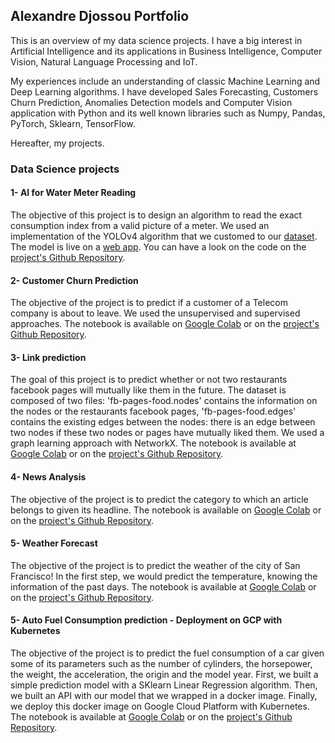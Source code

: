 ## Alexandre Djossou Portfolio

This is an overview of my data science projects. I have a big interest in Artificial Intelligence and its applications in Business Intelligence, Computer Vision, Natural Language Processing and IoT.

My experiences include an understanding of classic Machine Learning and Deep Learning algorithms. I have developed Sales Forecasting, Customers Churn Prediction, Anomalies Detection models and Computer Vision application with Python and its well known libraries such as Numpy, Pandas, PyTorch, Sklearn, TensorFlow.

Hereafter, my projects.

### Data Science projects

#### 1- AI for Water Meter Reading
The objective of this project is to design an algorithm to read the exact consumption index from a valid picture of a meter.
We used an implementation of the YOLOv4 algorithm that we customed to our [dataset](https://challengedata.ens.fr/participants/challenges/30/).
The model is live on a [web app](https://ai-water-meter-reading.herokuapp.com/).
You can have a look on the code on the [project's Github Repository](https://github.com/dnalexen/ai_water_meter_reading). 

#### 2- Customer Churn Prediction
The objective of the project is to predict if a customer of a Telecom company is about to leave. We used the unsupervised and supervised approaches.
The notebook is available on [Google Colab](https://colab.research.google.com/drive/1hxmAAv_u4T6FptgBtSZQXdnVlsX8vp7y?usp=sharing) or on the [project's Github Repository](https://github.com/dnalexen/Customer-Churn-Prediction).

#### 3- Link prediction
The goal of this project is to predict whether or not two restaurants facebook pages will mutually like them in the future.
The dataset is composed of two files:
'fb-pages-food.nodes' contains the information on the nodes or the restaurants facebook pages,
'fb-pages-food.edges' contains the existing edges between the nodes: there is an edge between two nodes if these two nodes or pages have mutually liked them.
We used a graph learning approach with NetworkX. The notebook is available at [Google Colab](https://colab.research.google.com/drive/1fydeCFKegXcXS631ffZ3q94gdS71eX7K#scrollTo=dYnULBKU3QMN) or on the [project's Github Repository](https://github.com/dnalexen/link_prediction-fb_pages_food).

#### 4- News Analysis
The objective of the project is to predict the category to which an article belongs to given its headline. The notebook is available on [Google Colab](https://colab.research.google.com/drive/1A9xwy11OE_ZBrvljHHpnWdr57tg4SHS4?usp=sharing) or on the [project's Github Repository](https://github.com/dnalexen/News-Analysis).

#### 5- Weather Forecast
The objective of the project is to predict the weather of the city of San Francisco! In the first step, we would predict the temperature, knowing the information of the past days.
The notebook is available at [Google Colab](https://colab.research.google.com/drive/1jSXDF-ncZLScHIvKnP0X_NGaBbRurxiS?usp=sharing) or on the [project's Github Repository](https://github.com/dnalexen/Weather-Forecast).

#### 5- Auto Fuel Consumption prediction - Deployment on GCP with Kubernetes
The objective of the project is to predict the fuel consumption of a car given some of its parameters such as the number of cylinders, the horsepower, the weight, the acceleration, the origin and the model year. First, we built a simple prediction model with a SKlearn Linear Regression algorithm. Then, we built an API with our model that we wrapped in a docker image. Finally, we deploy this docker image on Google Cloud Platform with Kubernetes.
The notebook is available at [Google Colab]() or on the [project's Github Repository](https://github.com/dnalexen/auto-mpg).

